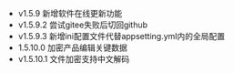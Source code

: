 - v1.5.9 新增软件在线更新功能
- v1.5.9.2 尝试gitee失败后切回github
- v1.5.9.3 新增ini配置文件代替appsetting.yml内的全局配置
- 1.5.10.0 加密产品编辑关键数据
- v1.5.10.1 文件加密支持中文解码